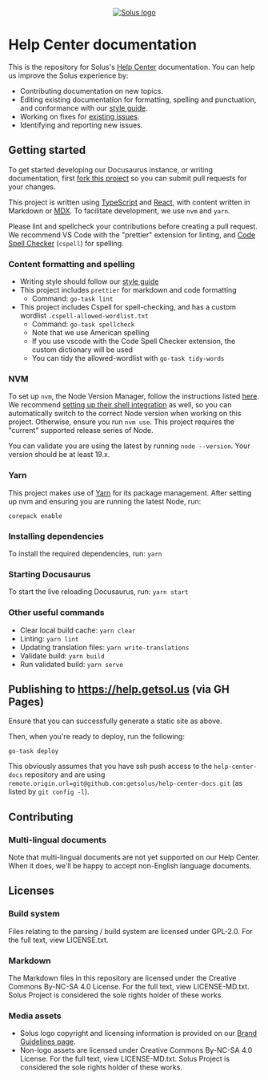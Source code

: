 <p align="center">
  <a href="https://getsol.us">
    <img src="https://getsol.us/imgs/logo.png" alt="Solus logo"/>
  </a>
</p>

# Help Center documentation

This is the repository for Solus's [Help Center](https://help.getsol.us/) documentation. You can help us improve the Solus experience by:

- Contributing documentation on new topics.
- Editing existing documentation for formatting, spelling and punctuation, and conformance with our [style guide](https://help.getsol.us/docs/user/contributing/style).
- Working on fixes for [existing issues](https://github.com/getsolus/help-center-docs/issues).
- Identifying and reporting new issues.

## Getting started

To get started developing our Docusaurus instance, or writing documentation, first [fork this project](https://github.com/getsolus/help-center-docs/fork) so you can submit pull requests for your changes.

This project is written using [TypeScript](https://www.typescriptlang.org) and [React](https://reactjs.org), with content written in Markdown or [MDX](https://mdxjs.com/). To facilitate development, we use `nvm` and `yarn`.

Please lint and spellcheck your contributions before creating a pull request. We recommend VS Code with the "prettier" extension for linting, and [Code Spell Checker](https://cspell.org/) (`cspell`) for spelling.

### Content formatting and spelling

- Writing style should follow our [style guide](https://help.getsol.us/docs/user/contributing/style)
- This project includes `prettier` for markdown and code formatting
  - Command: `go-task lint`
- This project includes Cspell for spell-checking, and has a custom wordlist `.cspell-allowed-wordlist.txt`
  - Command: `go-task spellcheck`
  - Note that we use American spelling
  - If you use vscode with the Code Spell Checker extension, the custom dictionary will be used
  - You can tidy the allowed-wordlist with `go-task tidy-words`

### NVM

To set up `nvm`, the Node Version Manager, follow the instructions listed [here](https://github.com/nvm-sh/nvm#readme). We recommend [setting up their shell integration](https://github.com/nvm-sh/nvm#deeper-shell-integration) as well, so you can automatically switch to the correct Node version when working on this project. Otherwise, ensure you run `nvm use`. This project requires the "current" supported release series of Node.

You can validate you are using the latest by running `node --version`. Your version should be at least 19.x.

### Yarn

This project makes use of [Yarn](https://yarnpkg.com/) for its package management. After setting up nvm and ensuring you are running the latest Node, run:

```
corepack enable
```

### Installing dependencies

To install the required dependencies, run: `yarn`

### Starting Docusaurus

To start the live reloading Docusaurus, run: `yarn start`

### Other useful commands

- Clear local build cache: `yarn clear`
- Linting: `yarn lint`
- Updating translation files: `yarn write-translations`
- Validate build: `yarn build`
- Run validated build: `yarn serve`

## Publishing to https://help.getsol.us (via GH Pages)

Ensure that you can successfully generate a static site as above.

Then, when you're ready to deploy, run the following:

`go-task deploy`

This obviously assumes that you have ssh push access to the `help-center-docs` repository and are using `remote.origin.url=git@github.com:getsolus/help-center-docs.git` (as listed by `git config -l`).

## Contributing

### Multi-lingual documents

Note that multi-lingual documents are not yet supported on our Help Center. When it does, we'll be happy to accept non-English language documents.

## Licenses

### Build system

Files relating to the parsing / build system are licensed under GPL-2.0. For the full text, view LICENSE.txt.

### Markdown

The Markdown files in this repository are licensed under the Creative Commons By-NC-SA 4.0 License. For the full text, view LICENSE-MD.txt. Solus Project is considered the sole rights holder of these works.

### Media assets

- Solus logo copyright and licensing information is provided on our [Brand Guidelines page](https://getsol.us/branding).
- Non-logo assets are licensed under Creative Commons By-NC-SA 4.0 License. For the full text, view LICENSE-MD.txt. Solus Project is considered the sole rights holder of these works.
